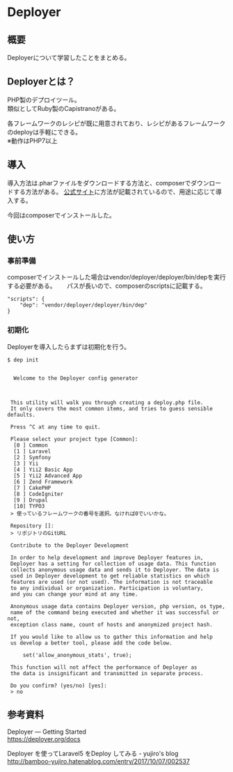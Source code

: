 # Deployer
## 概要
Deployerについて学習したことをまとめる。

## Deployerとは？
PHP製のデプロイツール。  
類似としてRuby製のCapistranoがある。  

各フレームワークのレシピが既に用意されており、レシピがあるフレームワークのdeployは手軽にできる。  
※動作はPHP7以上

## 導入
導入方法は.pharファイルをダウンロードする方法と、composerでダウンロードする方法がある。
[公式サイト](https://deployer.org)に方法が記載されているので、用途に応じて導入する。  

今回はcomposerでインストールした。

## 使い方

### 事前準備
composerでインストールした場合はvendor/deployer/deployer/bin/depを実行する必要がある。　　
パスが長いので、composerのscriptsに記載する。

```
"scripts": {
    "dep": "vendor/deployer/deployer/bin/dep"
}
```

### 初期化
Deployerを導入したらまずは初期化を行う。  

```
$ dep init


  Welcome to the Deployer config generator  



 This utility will walk you through creating a deploy.php file.
 It only covers the most common items, and tries to guess sensible defaults.

 Press ^C at any time to quit.

 Please select your project type [Common]:
  [0 ] Common
  [1 ] Laravel
  [2 ] Symfony
  [3 ] Yii
  [4 ] Yii2 Basic App
  [5 ] Yii2 Advanced App
  [6 ] Zend Framework
  [7 ] CakePHP
  [8 ] CodeIgniter
  [9 ] Drupal
  [10] TYPO3
 > 使っているフレームワークの番号を選択。なければ0でいいかな。

 Repository []:
 > リポジトリのGitURL

 Contribute to the Deployer Development

 In order to help development and improve Deployer features in,
 Deployer has a setting for collection of usage data. This function
 collects anonymous usage data and sends it to Deployer. The data is
 used in Deployer development to get reliable statistics on which
 features are used (or not used). The information is not traceable
 to any individual or organization. Participation is voluntary,
 and you can change your mind at any time.

 Anonymous usage data contains Deployer version, php version, os type,
 name of the command being executed and whether it was successful or not,
 exception class name, count of hosts and anonymized project hash.

 If you would like to allow us to gather this information and help
 us develop a better tool, please add the code below.

     set('allow_anonymous_stats', true);

 This function will not affect the performance of Deployer as
 the data is insignificant and transmitted in separate process.

 Do you confirm? (yes/no) [yes]:
 > no
```

## 参考資料
Deployer — Getting Started  
https://deployer.org/docs

Deployer を使ってLaravel5 をDeploy してみる - yujiro's blog  
http://bamboo-yujiro.hatenablog.com/entry/2017/10/07/002537